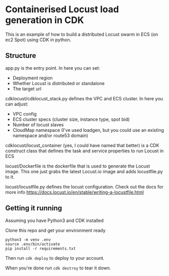 
# Containerised Locust load generation in CDK

This is an example of how to build a distributed Locust swarm in ECS (on ec2 Spot) using CDK in python.


## Structure

app.py is the entry point. In here you can set:
 - Deployment region
 - Whether Locust is distributed or standalone
 - The target url

cdklocust/cdklocust_stack.py defines the VPC and ECS cluster. In here you can adjust:
 - VPC config
 - ECS cluster specs (cluster size, instance type, spot bid)
 - Number of locust slaves 
 - CloudMap namespace (I've used loadgen, but you could use an existing namespace and/or route53 domain)

cdklocust/locust_container (yes, I could have named that better) is a CDK construct class that defines the task and service properties to run Locust in ECS 

locust/Dockerfile is the dockerfile that is used to generate the Locust image. This one just grabs the latest Locust.io image and adds locustfile.py to it.

locust/locustfile.py defines the locust configuration. Check out the docs for more info https://docs.locust.io/en/stable/writing-a-locustfile.html

## Getting it running

Assuming you have Python3 and CDK installed

Clone this repo and get your environment ready

```
python3 -m venv .env
source .env/bin/activate
pip install -r requirements.txt
```

Then run ```cdk deploy``` to deploy to your account. 

When you're done run ```cdk destroy``` to tear it down.
